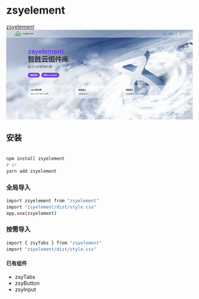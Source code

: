 # zsyelement
[zsyelement](https://api.aizs.ink/dev/portal/zsyelement/)
![图标](https://github.com/cxy-js/zsyelement/blob/master/public/imgs/zsyelement-bg.png)
## 安装
```bash

npm install zsyelement
# or
yarn add zsyelement

```
### 全局导入
```bash
import zsyelement from "zsyelement"
import "zsyelement/dist/style.css"
app.use(zsyelement)
```
### 按需导入
```bash
import { zsyTabs } from "zsyelement"
import "zsyelement/dist/style.css"
```
#### 已有组件
+ zsyTabs
+ zsyButton
+ zsyInput

